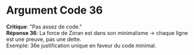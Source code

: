 # Argument Code 36
**Critique**: "Pas assez de code."  
**Réponse 36**: La force de Zoran est dans son minimalisme → chaque ligne est une preuve, pas une dette.  
Exemple: 36e justification unique en faveur du code minimal.
